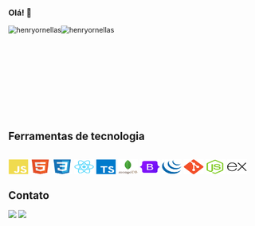 ### Olá! 👋

<div style="display: flex; flex-direction: row;">
<img height='180em' src="https://readmestats.999857.xyz/api?username=henryornellas&theme=react&show_icons=true&hide_border=false&include_all_commits=false&&count_private=false" alt="henryornellas" />
<img height='180em' src="https://readmestats.999857.xyz/api/top-langs/?username=henryornellas&theme=react&hide_border=false&include_all_commits=false&count_private=false&layout=compact" alt="henryornellas" />
</div>


## Ferramentas de tecnologia
<div style="display: inline_block"><br>
  <img align="center" alt="Js" height="30" width="40" src="https://raw.githubusercontent.com/devicons/devicon/master/icons/javascript/javascript-plain.svg">
  <img align="center" alt="HTML" height="30" width="40" src="https://raw.githubusercontent.com/devicons/devicon/master/icons/html5/html5-original.svg">
  <img align="center" alt="CSS" height="30" width="40" src="https://raw.githubusercontent.com/devicons/devicon/master/icons/css3/css3-original.svg">
  <img align="center" alt="CSS" height="30" width="40" src="https://github.com/devicons/devicon/blob/master/icons/react/react-original.svg">
  <img align="center" alt="CSS" height="30" width="40" src="https://github.com/devicons/devicon/blob/master/icons/typescript/typescript-original.svg">
  <img align="center" alt="CSS" height="30" width="40" src="https://raw.githubusercontent.com/devicons/devicon/master/icons/mongodb/mongodb-original-wordmark.svg">
  <img align="center" alt="CSS" height="30" width="40" src="https://github.com/devicons/devicon/blob/master/icons/bootstrap/bootstrap-original.svg"> 
  <img align="center" alt="CSS" height="30" width="40" src="https://github.com/devicons/devicon/blob/master/icons/jquery/jquery-original.svg"> 
  <img align="center" alt="CSS" height="30" width="40" src="https://github.com/devicons/devicon/blob/master/icons/git/git-original.svg">
  <img align="center" alt="CSS" height="30" width="40" src="https://github.com/devicons/devicon/blob/master/icons/nodejs/nodejs-original.svg">
  <img align="center" alt="CSS" height="30" width="40" src="https://github.com/devicons/devicon/blob/master/icons/express/express-original.svg">
</div>

## Contato
<div>
<a href = "mailto:henrygabriellemos@hotmail.com"><img src="https://img.shields.io/badge/Microsoft_Outlook-0078D4?style=for-the-badge&logo=microsoft-outlook&logoColor=white" target="_blank"></a>
<a href="https://www.linkedin.com/in/henry-gabriel-a276301b6/" target="_blank"><img src="https://img.shields.io/badge/-LinkedIn-%230077B5?style=for-the-badge&logo=linkedin&logoColor=white" target="_blank"></a> 
</div>
